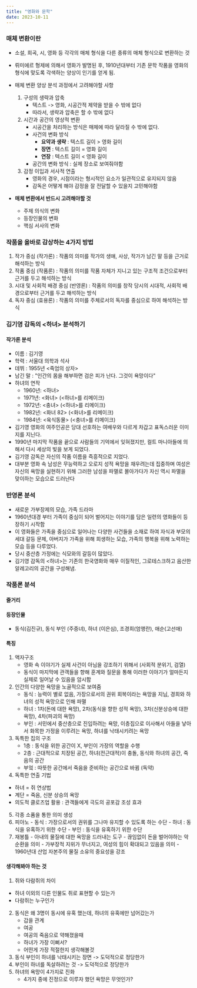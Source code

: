 ```yaml
---
title: "영화와 문학"
date: 2023-10-11
---
```


### 매체 변환이란
- 소설, 희곡, 시, 영화 등 각각의 매체 형식을 다른 종류의 매체 형식으로 변환하는 것


- 뤼미에르 형제에 의해서 영화가 발명된 후, 1910년대부터 기존 문학 작품을 영화의 형식에 맞도록 각색하는 양상이 인기를 얻게 됨.

- 매체 변환 양상 분석 과정에서 고려해야할 사항
    1. 구성의 생략과 압축
        - 텍스트 -> 영화, 시공간적 제약을 받을 수 밖에 없다
        - 따라서, 생략과 압축은 할 수 밖에 없다
    2. 시간과 공간의 영상적 변환
        - 시공간을 처리하는 방식은 매체에 따라 달라질 수 밖에 없다.
        - 사건의 변화 방식
          - **요약과 생략** : 텍스트 길이 > 영화 길이
          - **장면** : 텍스트 길이 = 영화 길이
          - **연장** : 텍스트 길이 < 영화 길이
        - 공간의 변화 방식 : 실제 장소로 보여줘야함
    3. 감정 이입과 서사적 연출
        - 영화의 경우, 시점이라는 형시적인 요소가 일관적으로 유지되지 않음
         - 감독은 어떻게 해야 감정을 잘 전달할 수 있을지 고민해야함

- **매체 변환에서 반드시 고려해야할 것**
  - 주제 의식의 변화
  - 등장인물의 변화
  - 핵심 서사의 변화

### 작품을 올바로 감상하는 4가지 방법

1. 작가 중심 (작가론) : 작품의 의미를 작가의 생애, 사상, 작가가 남긴 말 등을 근거로 해석하는 방식
2. 작품 중심 (작품론) : 작품의 의미를 작품 자체가 지니고 있는 구조적 조건으로부터 근거를 두고 해석하는 방식
3. 시대 및 사회적 배경 중심 (반영론) : 작품의 의미를 창작 당시의 시대적, 사회적 배경으로부터 근거를 두고 해석하는 방식
4. 독자 중심 (효용론) : 작품의 의미를 주체로서의 독자를 중심으로 하여 해석하는 방식

### 김기영 감독의 <하녀> 분석하기
#### 작가론 분석
- 이름 : 김기영
- 학력 : 서울대 의학과 석사
- 데뷔 : 1955년 <죽엄의 상자>
- 남긴 말 : "인간의 몸을 해부하면 검은 피가 난다. 그것이 욕망이다"
- 하녀의 연작
  - 1960년: <하녀>
  - 1971년: <화녀> (<하녀>를 리메이크)
  - 1972년: <충녀> (<하녀>를 리메이크)
  - 1982년: <화녀 82> (<화녀>를 리메이크)
  - 1984년: <육식동물> (<충녀>를 리메이크)
- 김기영 영화의 여주인공은 당대 선호하는 여배우와 다르게 차갑고 표독스러운 이미지를 지닌다.
- 1990년 마지막 작품을 끝으로 사람들의 기억에서 잊혀졌지만, 컬트 마니아들에 의해서 다시 세상의 빛을 보게 되었다.
- 김기영 감독은 자신의 작품 이름을 즉흥적으로 지었다.
- 대부분 영화 속 남성은 무능력하고 오로지 성적 욕망을 채우려는데 집중하며 여성은 자신의 욕망을 실현하기 위해 그러한 남성을 파멸로 몰아가다가 자신 역시 파멸을 맞이하는 모습으로 드러난다

### 반영론 분석
- 새로운 가부장제의 모습, 가족 드라마
- 1960년대경 부터 가족이 중심이 되어 벌어지는 이야기를 담은 일련의 영화들이 등장하기 시작함
- 이 영화들은 가족을 중심으로 일어나는 다양한 사건들을 소재로 하여 자식과 부모의 세대 갈등 문제, 아버지가 가족을 위해 희생하는 모습, 가족의 행복을 위해 노력하는 모습 등을 다루었다.
- 당시 중산층 가정에는 식모와의 갈등이 많았다.
- 김기영 감독의 <하녀>는 기존의 한국영화와 매우 이질적인, 그로테스크하고 음산한 알레고리의 공간을 구성해냄. 

### 작품론 분석
#### 줄거리
#### 등장인물
- 동식(김진규), 동식 부인 (주증녀), 하녀 (이은심), 조경희(엄앵란), 애순(고선애)

#### 특징
1. 액자구조
     - 영화 속 이야기가 실제 사건이 아님을 강조하기 위해서 (사회적 분위기, 검열)
     - 동식이 마지막에 관객들을 향해 훈계와 질문을 통해 이러한 이야기가 얼마든지 실제로 일어날 수 있음을 암시함
2. 인간의 다양한 욕망을 노골적으로 보여줌
     - 동식 : 능력이 별로 없음, 가장으로서의 권위 회복이라는 욕망을 지님, 경희와 하녀의 성적 욕망으로 인해 파멸
     - 하녀 : 1차(돈에 대한 욕망), 2차(동식을 향한 성적 욕망), 3차(신분상승에 대한 욕망), 4차(파괴의 욕망)
     - 부인 : 서민에서 중산층으로 진입하려는 욕망, 이층집으로 이사해서 아들을 낳아서 화목한 가정을 이루려는 욕망, 하녀를 낙태시키려는 욕망
3. 독특한 집의 구조
     - 1층 : 동식을 위한 공간이 X, 부인이 가장의 역할을 수행
     - 2층 : 근대적으로 치장된 공간, 하녀(전근대적)이 충돌, 동식와 하녀의 공간, 죽음의 공간
     - 부엌 : 따뜻한 공간에서 죽음을 준비하는 공간으로 바뀜 (독약)
4. 독특한 연출 기법
  - 하녀 = 쥐 연상법
  - 계단 = 죽음, 신분 상승의 욕망
  - 의도적 클로즈업 활용 : 관객들에게 극도의 공포감 조성 효과
5. 각종 소품을 통한 의미 생성
  1. 피아노
    - 동식 : 가장으로서의 권위를 그나마 유지할 수 있도록 하는 수단
    - 하녀 : 동식을 유혹하기 위한 수단
    - 부인 : 동식을 유혹하기 위한 수단
  2. 재봉틀
    - 아내의 물질에 대한 욕망을 드러내는 도구
    - 끊임없이 돈을 벌어야하는 악순환을 의미
    - 가부장적 지위가 무너지고, 여성의 힘이 확대되고 있음을 의미
    - 1960년대 산업 자본주의 물질 소유의 중요성을 강조

#### 생각해봐야 하는 것
1. 쥐와 다람쥐의 차이
  - 하녀 이외의 다른 인물도 쥐로 표현할 수 있는가
  - 다람쥐는 누구인가
2. 동식은 왜 3명이 동시에 유혹 했는데, 하녀의 유혹에만 넘어갔는가
   - 갑을 관계
   - 여공
   - 여공의 죽음으로 약해졌을때
   - 하녀가 가장 이뻐서?
   - 어떤게 가장 적절한지 생각해볼것
3. 동식 부인이 하녀를 낙태시키는 장면 -> 도덕적으로 정당한가
4. 부인이 하녀를 독살하려는 것 -> 도덕적으로 정당한가
5. 하녀의 욕망이 4가지로 진화 
   - 4가지 중에 진정으로 이루자 했던 욕망은 무엇인가?